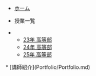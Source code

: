 <!-- _navbar.md -->
<!-- ![Logo](https://yourdomain/logo.png ':height=30')  -->
* [ホーム](README.md)

* 授業一覧
<ul class="nav-dropdown">
  <li>
    <ul>
      <li><a href="Curriculum2023.md">23年 高等部</a></li>
      <li><a href="Curriculum2024.md">24年 高等部</a></li>
      <li><a href="Curriculum2025.md">25年 高等部</a></li>
    </ul>
  </li>
</ul>
* [講師紹介](Portfolio/Portfolio.md)